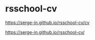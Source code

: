 # rsschool-cv  
https://serge-in.github.io/rsschool-cv/cv   

https://serge-in.github.io/rsschool-cv/

